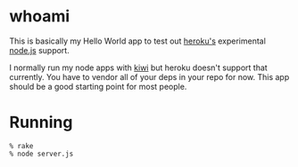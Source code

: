 whoami
======

This is basically my Hello World app to test out [heroku's][heroku] experimental [node.js][node] support.

I normally run my node apps with [kiwi][kiwi] but heroku doesn't support that
currently.  You have to vendor all of your deps in your repo for now.  This app
should be a good starting point for most people.

Running
=======

    % rake
    % node server.js


[heroku]: http://heroku.com
[node]: http://nodejs.org
[kiwi]: http://github.com/visionmedia/kiwi
